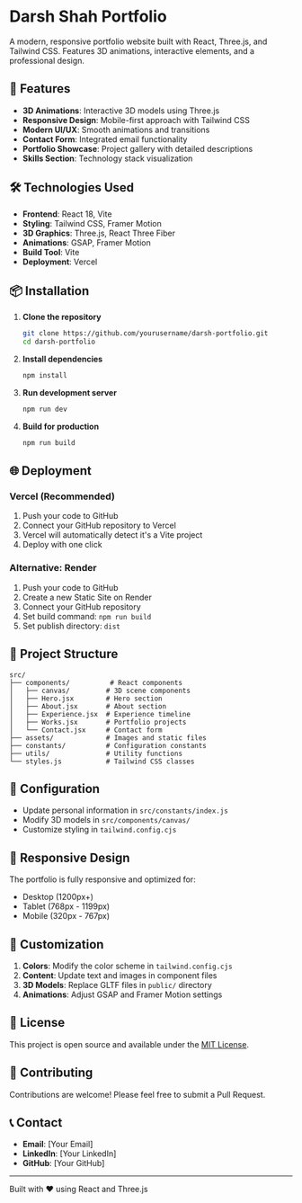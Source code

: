 # Darsh Shah Portfolio

A modern, responsive portfolio website built with React, Three.js, and Tailwind CSS. Features 3D animations, interactive elements, and a professional design.

## 🚀 Features

- **3D Animations**: Interactive 3D models using Three.js
- **Responsive Design**: Mobile-first approach with Tailwind CSS
- **Modern UI/UX**: Smooth animations and transitions
- **Contact Form**: Integrated email functionality
- **Portfolio Showcase**: Project gallery with detailed descriptions
- **Skills Section**: Technology stack visualization

## 🛠️ Technologies Used

- **Frontend**: React 18, Vite
- **Styling**: Tailwind CSS, Framer Motion
- **3D Graphics**: Three.js, React Three Fiber
- **Animations**: GSAP, Framer Motion
- **Build Tool**: Vite
- **Deployment**: Vercel

## 📦 Installation

1. **Clone the repository**
   ```bash
   git clone https://github.com/yourusername/darsh-portfolio.git
   cd darsh-portfolio
   ```

2. **Install dependencies**
   ```bash
   npm install
   ```

3. **Run development server**
   ```bash
   npm run dev
   ```

4. **Build for production**
   ```bash
   npm run build
   ```

## 🌐 Deployment

### Vercel (Recommended)
1. Push your code to GitHub
2. Connect your GitHub repository to Vercel
3. Vercel will automatically detect it's a Vite project
4. Deploy with one click

### Alternative: Render
1. Push your code to GitHub
2. Create a new Static Site on Render
3. Connect your GitHub repository
4. Set build command: `npm run build`
5. Set publish directory: `dist`

## 📁 Project Structure

```
src/
├── components/          # React components
│   ├── canvas/         # 3D scene components
│   ├── Hero.jsx        # Hero section
│   ├── About.jsx       # About section
│   ├── Experience.jsx  # Experience timeline
│   ├── Works.jsx       # Portfolio projects
│   └── Contact.jsx     # Contact form
├── assets/             # Images and static files
├── constants/          # Configuration constants
├── utils/              # Utility functions
└── styles.js           # Tailwind CSS classes
```

## 🔧 Configuration

- Update personal information in `src/constants/index.js`
- Modify 3D models in `src/components/canvas/`
- Customize styling in `tailwind.config.cjs`

## 📱 Responsive Design

The portfolio is fully responsive and optimized for:
- Desktop (1200px+)
- Tablet (768px - 1199px)
- Mobile (320px - 767px)

## 🎨 Customization

1. **Colors**: Modify the color scheme in `tailwind.config.cjs`
2. **Content**: Update text and images in component files
3. **3D Models**: Replace GLTF files in `public/` directory
4. **Animations**: Adjust GSAP and Framer Motion settings

## 📄 License

This project is open source and available under the [MIT License](LICENSE).

## 🤝 Contributing

Contributions are welcome! Please feel free to submit a Pull Request.

## 📞 Contact

- **Email**: [Your Email]
- **LinkedIn**: [Your LinkedIn]
- **GitHub**: [Your GitHub]

---

Built with ❤️ using React and Three.js
